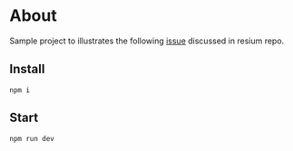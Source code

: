# About

Sample project to illustrates the following [issue](https://github.com/reearth/resium/issues/558) discussed in resium repo.

## Install 
`npm i`

## Start
`npm run dev`

